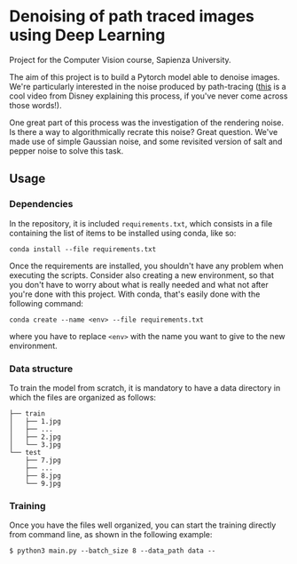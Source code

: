 # Denoising of path traced images using Deep Learning
Project for the Computer Vision course, Sapienza University.

The aim of this project is to build a Pytorch model able to denoise images. We're particularly interested in the noise produced by path-tracing ([this](https://youtu.be/frLwRLS_ZR0) is a cool video from Disney explaining this process, if you've never come across those words!).

One great part of this process was the investigation of the rendering noise. Is there a way to algorithmically recrate this noise? Great question. We've made use of simple Gaussian noise, and some revisited version of salt and pepper noise to solve this task.

## Usage
### Dependencies
In the repository, it is included `requirements.txt`, which consists in a file containing the list of items to be installed using conda, like so:

`conda install --file requirements.txt`

Once the requirements are installed, you shouldn't have any problem when executing the scripts. Consider also creating a new environment, so that you don't have to worry about what is really needed and what not after you're done with this project. With conda, that's easily done with the following command:

`conda create --name <env> --file requirements.txt`

where you have to replace `<env>` with the name you want to give to the new environment.

### Data structure
To train the model from scratch, it is mandatory to have a data directory in which the files are organized as follows:
```
├── train
│   ├── 1.jpg
│   ├── ...
│   ├── 2.jpg
│   └── 3.jpg
└── test
    ├── 7.jpg
    ├── ...
    ├── 8.jpg
    └── 9.jpg
```
### Training
Once you have the files well organized, you can start the training directly from command line, as shown in the following example:

```shell
$ python3 main.py --batch_size 8 --data_path data --
```